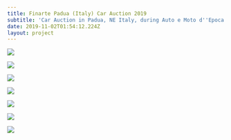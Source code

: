 ```yaml
---
title: Finarte Padua (Italy) Car Auction 2019
subtitle: 'Car Auction in Padua, NE Italy, during Auto e Moto d''Epoca (AME 2019) event.'
date: 2019-11-02T01:54:12.224Z
layout: project
---
```

![](/images/dsc_0215.jpeg)

![](/images/dsc_0226.jpeg)

![](/images/dsc_0229.jpeg)

![](/images/dsc_0235.jpeg)

![](/images/dsc_0245.jpeg)

![](/images/dsc_0263.jpeg)

![](/images/dsc_0267.jpeg)
